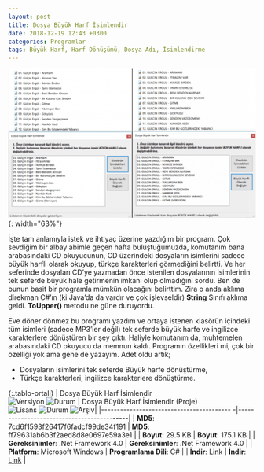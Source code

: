 ```yaml
---
layout: post
title: Dosya Büyük Harf İsimlendir
date: 2018-12-19 12:43 +0300
categories: Programlar
tags: Büyük Harf, Harf Dönüşümü, Dosya Adı, İsimlendirme
---
```

![dosya-buyuk-harf-isimlendir](/images/programlar/dosya-buyuk-harf-isimlendir.png){: width="63%"}

İşte tam anlamıyla istek ve ihtiyaç üzerine yazdığım bir program. Çok sevdiğim bir albay abimle geçen hafta buluştuğumuzda, komutanım bana arabasındaki CD okuyucunun, CD üzerindeki dosyaların isimlerini sadece büyük harfli olarak okuyup, türkçe karakterleri görmediğini belirtti. Ve her seferinde dosyaları CD’ye yazmadan önce istenilen dosyalarının isimlerinin tek seferde büyük hale getirmenin imkanı olup olmadığını sordu. Ben de bunun basit bir programla mümkün olacağını belirttim. Zira o anda aklıma direkman C#’ın (ki Java’da da vardır ve çok işlevseldir) **String** Sınıfı aklıma geldi. **ToUpper()** metodu ne güne duruyordu.

Eve döner dönmez bu programı yazdım ve ortaya istenen klasörün içindeki tüm isimleri (sadece MP3’ler değil) tek seferde büyük harfe ve ingilizce karakterlere dönüştüren bir şey çıktı. Haliyle komutanım da, muhtemelen arabasındaki CD okuyucu da memnun kaldı. Programın özellikleri mi, çok bir özelliği yok ama gene de yazayım. Adet oldu artık;

- Dosyaların isimlerini tek seferde Büyük harfe dönüştürme,
- Türkçe karakterleri, ingilizce karakterlere dönüştürme.

{:.tablo-ortali}
| Dosya Büyük Harf İsimlendir <br>![Versiyon](https://img.shields.io/badge/Versiyon-1.01-blueviolet.svg?style=flat) ![Durum](https://img.shields.io/badge/Durum-Çalışıyor-success.svg?style=flat) | Dosya Büyük Harf İsimlendir (Proje)<br>![Lisans](https://img.shields.io/badge/Lisans-MIT-blue.svg?style=flat) ![Durum](https://img.shields.io/badge/Proje-Sonlandırıldı-lightgray.svg?style=flat) ![Arşiv](https://img.shields.io/badge/Arşiv-orange.svg?style=flat)|
|----------------------------------------- -|-------------------------------------------|
| **MD5**: 7cd6f1593f26417f6fadcf99de34f191 | **MD5**: ff79631ab6b3f2aed8d8e0697e59a3e1 | 
| **Boyut**: 29.5 KB                       | **Boyut**: 175.1 KB                         |
| **Gereksinimler**: .Net Framework 4.0     | **Gereksinimler**: .Net Framework 4.0     |
| **Platform**: Microsoft Windows           | **Programlama Dili**: C#                  |
| **İndir**: [Link](http://www.umutd.com/programlar/dosya-buyuk-harf-isimlendir.zip)         | **İndir**: [Link](http://www.umutd.com/programlar/dosya-buyuk-harf-isimlendir-proje.zip)  |